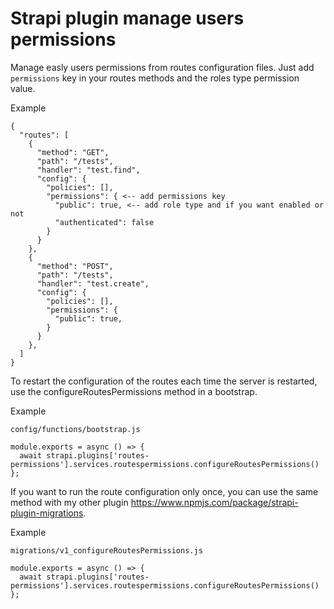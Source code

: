# Strapi plugin manage users permissions

Manage easly users permissions from routes configuration files.
Just add `permissions` key in your routes methods and the roles type permission value.

Example
````
{
  "routes": [
    {
      "method": "GET",
      "path": "/tests",
      "handler": "test.find",
      "config": {
        "policies": [],
        "permissions": { <-- add permissions key
          "public": true, <-- add role type and if you want enabled or not
          "authenticated": false
        }
      }
    },
    {
      "method": "POST",
      "path": "/tests",
      "handler": "test.create",
      "config": {
        "policies": [],
        "permissions": {
          "public": true,
        }
      }
    },
  ]
}
````

To restart the configuration of the routes each time the server is restarted, use the configureRoutesPermissions method in a bootstrap.

Example

``config/functions/bootstrap.js``
````
module.exports = async () => {
  await strapi.plugins['routes-permissions'].services.routespermissions.configureRoutesPermissions()
};
````

If you want to run the route configuration only once, you can use the same method with my other plugin https://www.npmjs.com/package/strapi-plugin-migrations.

Example

``migrations/v1_configureRoutesPermissions.js``
````
module.exports = async () => {
  await strapi.plugins['routes-permissions'].services.routespermissions.configureRoutesPermissions()
};
````
